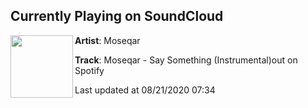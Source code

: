 ## Currently Playing on SoundCloud

[<img align="left" width="100" src="https://i1.sndcdn.com/artworks-yZKQpvzLJpmfcJ2q-RI1M4A-t50x50.jpg">](https://soundcloud.com/moseqar/moseqar-say-something-instrumentalout-on-spotify)

**Artist**: Moseqar 

**Track**: Moseqar - Say Something (Instrumental)out on Spotify

Last updated at 08/21/2020 07:34

